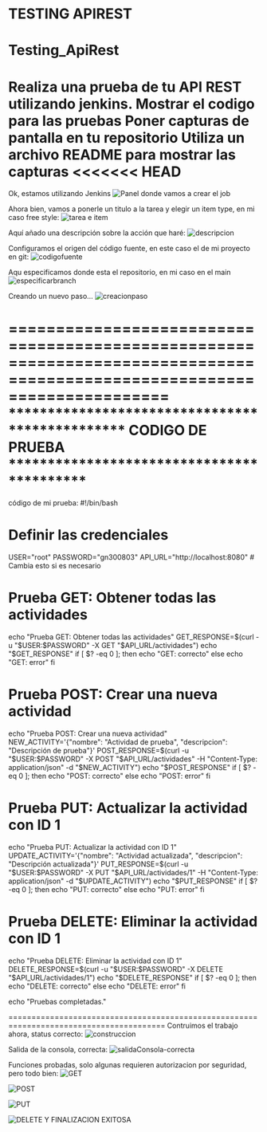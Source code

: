 TESTING APIREST
=======
# Testing_ApiRest
Realiza una prueba de tu API REST utilizando jenkins.
Mostrar el codigo para las pruebas
Poner capturas de pantalla en tu repositorio
Utiliza un archivo README para mostrar las capturas
<<<<<<< HEAD
========================================================================================
Ok, estamos utilizando Jenkins
![Panel donde vamos a crear el job](images/image.png)

Ahora bien, vamos a ponerle un titulo a la tarea y elegir un item type, en mi caso free style:
![tarea e item](images/image-1.png)

Aquí añado una descripción sobre la acción que haré:
![descripcion](images/image-2.png)

Configuramos el origen del código fuente, en este caso el de mi proyecto en git:
![codigofuente](images/image-3.png)

Aqu especificamos donde esta el repositorio, en mi caso en el main 
![especificarbranch](images/image-4.png)

Creando un nuevo paso...
![creacionpaso](images/image-5.png)

=========================================================================================================================
*********************************************** CODIGO DE PRUEBA ******************************************                                        
=========================================================================================================================
código de mi prueba:
#!/bin/bash

# Definir las credenciales
USER="root"
PASSWORD="gn300803"
API_URL="http://localhost:8080" # Cambia esto si es necesario

# Prueba GET: Obtener todas las actividades
echo "Prueba GET: Obtener todas las actividades"
GET_RESPONSE=$(curl -u "$USER:$PASSWORD" -X GET "$API_URL/actividades")
echo "$GET_RESPONSE"
if [ $? -eq 0 ]; then
    echo "GET: correcto"
else
    echo "GET: error"
fi

# Prueba POST: Crear una nueva actividad
echo "Prueba POST: Crear una nueva actividad"
NEW_ACTIVITY='{"nombre": "Actividad de prueba", "descripcion": "Descripción de prueba"}'
POST_RESPONSE=$(curl -u "$USER:$PASSWORD" -X POST "$API_URL/actividades" -H "Content-Type: application/json" -d "$NEW_ACTIVITY")
echo "$POST_RESPONSE"
if [ $? -eq 0 ]; then
    echo "POST: correcto"
else
    echo "POST: error"
fi

# Prueba PUT: Actualizar la actividad con ID 1
echo "Prueba PUT: Actualizar la actividad con ID 1"
UPDATE_ACTIVITY='{"nombre": "Actividad actualizada", "descripcion": "Descripción actualizada"}'
PUT_RESPONSE=$(curl -u "$USER:$PASSWORD" -X PUT "$API_URL/actividades/1" -H "Content-Type: application/json" -d "$UPDATE_ACTIVITY")
echo "$PUT_RESPONSE"
if [ $? -eq 0 ]; then
    echo "PUT: correcto"
else
    echo "PUT: error"
fi

# Prueba DELETE: Eliminar la actividad con ID 1
echo "Prueba DELETE: Eliminar la actividad con ID 1"
DELETE_RESPONSE=$(curl -u "$USER:$PASSWORD" -X DELETE "$API_URL/actividades/1")
echo "$DELETE_RESPONSE"
if [ $? -eq 0 ]; then
    echo "DELETE: correcto"
else
    echo "DELETE: error"
fi

echo "Pruebas completadas."

========================================================================================
Contruimos el trabajo ahora, status correcto:
![construccion](images/image-6.png)

Salida de la consola, correcta:
![salidaConsola-correcta](images/image-7.png)

Funciones probadas, solo algunas requieren autorizacion por seguridad, pero todo bien:
![GET](images/image-8.png)

![POST](images/image-9.png)

![PUT](images/image-10.png)

![DELETE Y FINALIZACION EXITOSA](images/image-11.png)